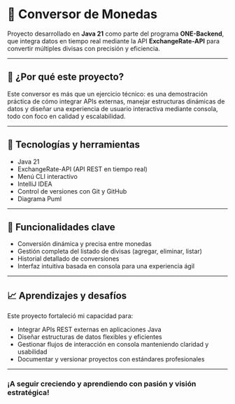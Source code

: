 # 💱 Conversor de Monedas

Proyecto desarrollado en **Java 21** como parte del programa **ONE-Backend**, que integra datos en tiempo real mediante la API **ExchangeRate-API** para convertir múltiples divisas con precisión y eficiencia.

---

## 🚀 ¿Por qué este proyecto?

Este conversor es más que un ejercicio técnico: es una demostración práctica de cómo integrar APIs externas, manejar estructuras dinámicas de datos y diseñar una experiencia de usuario interactiva mediante consola, todo con foco en calidad y escalabilidad.

---

## 🔧 Tecnologías y herramientas

- Java 21
- ExchangeRate-API (API REST en tiempo real)
- Menú CLI interactivo
- IntelliJ IDEA
- Control de versiones con Git y GitHub
- Diagrama Puml

---

## 🌟 Funcionalidades clave

- Conversión dinámica y precisa entre monedas
- Gestión completa del listado de divisas (agregar, eliminar, listar)
- Historial detallado de conversiones
- Interfaz intuitiva basada en consola para una experiencia ágil

---

## 📈 Aprendizajes y desafíos

Este proyecto fortaleció mi capacidad para:
- Integrar APIs REST externas en aplicaciones Java
- Diseñar estructuras de datos flexibles y eficientes
- Gestionar flujos de interacción en consola manteniendo claridad y usabilidad
- Documentar y versionar proyectos con estándares profesionales

---

### ¡A seguir creciendo y aprendiendo con pasión y visión estratégica!

